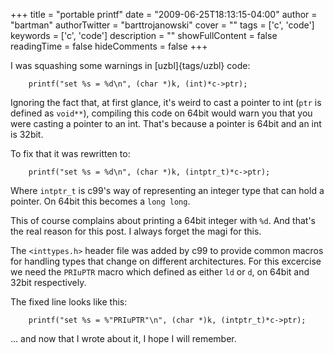+++
title = "portable printf"
date = "2009-06-25T18:13:15-04:00"
author = "bartman"
authorTwitter = "barttrojanowski"
cover = ""
tags = ['c', 'code']
keywords = ['c', 'code']
description = ""
showFullContent = false
readingTime = false
hideComments = false
+++

I was squashing some warnings in [uzbl]{tags/uzbl} code:

        printf("set %s = %d\n", (char *)k, (int)*c->ptr);

Ignoring the fact that, at first glance, it's weird to cast a pointer to int
(`ptr` is defined as `void**`), compiling this code on 64bit would warn you
that you were casting a pointer to an int.  That's because a pointer is 64bit
and an int is 32bit.

<!--more-->

To fix that it was rewritten to:

        printf("set %s = %d\n", (char *)k, (intptr_t)*c->ptr);

Where `intptr_t` is c99's way of representing an integer type that can hold
a pointer.  On 64bit this becomes a `long long`.

This of course complains about printing a 64bit integer with `%d`.  And that's the
real reason for this post.  I always forget the magi for this.

The `<inttypes.h>` header file was added by c99 to provide common macros for
handling types that change on different architectures.  For this excercise
we need the `PRIuPTR` macro which defined as either `ld` or `d`, on 64bit and
32bit respectively.

The fixed line looks like this:

        printf("set %s = %"PRIuPTR"\n", (char *)k, (intptr_t)*c->ptr);

... and now that I wrote about it, I hope I will remember.